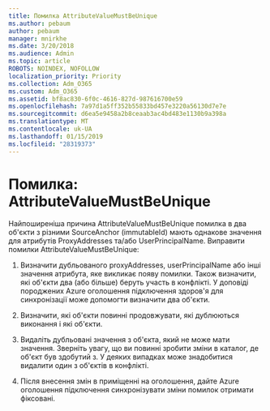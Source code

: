```yaml
---
title: Помилка AttributeValueMustBeUnique
ms.author: pebaum
author: pebaum
manager: mnirkhe
ms.date: 3/20/2018
ms.audience: Admin
ms.topic: article
ROBOTS: NOINDEX, NOFOLLOW
localization_priority: Priority
ms.collection: Adm_O365
ms.custom: Adm_O365
ms.assetid: bf8ac830-6f0c-4616-827d-987616700e59
ms.openlocfilehash: 7a97d1a5ff352b55833bd457e3220a56130d7e7e
ms.sourcegitcommit: d6ea5e9458a2b8ceaab3ac4bd483e1130b9a398a
ms.translationtype: MT
ms.contentlocale: uk-UA
ms.lasthandoff: 01/15/2019
ms.locfileid: "28319373"
---
```

# <a name="error-attributevaluemustbeunique"></a>Помилка: AttributeValueMustBeUnique

Найпоширеніша причина AttributeValueMustBeUnique помилка в два об'єкти з різними SourceAnchor (immutableId) мають однакове значення для атрибутів ProxyAddresses та/або UserPrincipalName. Виправити помилки AttributeValueMustBeUnique:
  
1. Визначити дубльованого proxyAddresses, userPrincipalName або інші значення атрибута, яке викликає появу помилки. Також визначити, які об'єкти два (або більше) беруть участь в конфлікті. У доповіді породжених Azure оголошення підключення здоров'я для синхронізації може допомогти визначити два об'єкти.
    
2. Визначити, які об'єкти повинні продовжувати, які дублюються виконання і які об'єкти.
    
3. Видаліть дубльовані значення з об'єкта, який не може мати значення. Зверніть увагу, що ви повинні зробити зміни в каталог, де об'єкт був здобутий з. У деяких випадках може знадобитися видалити один з об'єктів в конфлікті.
    
4. Після внесення змін в приміщенні на оголошення, дайте Azure оголошення підключення синхронізувати зміни помилок отримати фіксовані.
    

